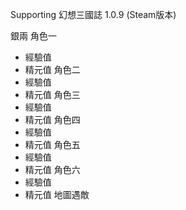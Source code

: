 Supporting 幻想三國誌 1.0.9 (Steam版本)

銀兩
角色一
- 經驗值
- 精元值
角色二
- 經驗值
- 精元值
角色三
- 經驗值
- 精元值
角色四
- 經驗值
- 精元值
角色五
- 經驗值
- 精元值
角色六
- 經驗值
- 精元值
地圖遇敵
